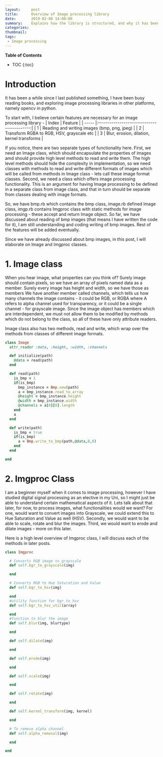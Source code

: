 ```yaml
---
layout:     post
title:      Overview of Image processing library
date:       2019-02-08 14:00:00
summary:    Explains how the library is structured, and why it has been structured so.
categories:
thumbnail:
tags:
 - Image processing
---
```

**Table of Contents**
* TOC
{:toc}

# Introduction #
It has been a while since I last published something, I have been busy reading books, and exploring
image processing libraries in other platforms, namely opencv in python.

To start with, I believe certain features are necessary for an image processing library -
| Index  | Feature                                     |
| -----  |:-------------------------------------------:|
|  1     | Reading and writing images (bmp, png, jpeg) |
|  2     | Transform RGBA to RGB, HSV, grayscale etc   |
|  3     | Blur, erosion, dilation, kernel transforms  |

If you notice, there are two separate types of functionality here.
First, we need an Image class, which should encapsulate the properties of images amd should provide high level methods to read and write them. The high level methods should hide the complexity in implementation, so we
need classes with methods to read and write different formats of images which will be called from methods in Image class - lets call these image format classes. Second, we need a class which
offers image processing functionality.
This is an argument for having Image processing to be defined in a separate class from image class, and that in turn should be separate
from classes dealing with image formats.

So, we have bmp.rb which contains the bmp class, image.rb defined Image class, imgp.rb
contains Imgproc class with static methods for image processing - these accept and return Image object.
So far, we have discussed about reading of bmp images (that means I have written the code for it),
I am still understanding and coding writing of bmp images. Rest of the features will be added eventually.

Since we have already discussed about bmp images, in this post, I will elaborate on Image and Imgproc classes.

# 1. Image class #
When you hear image, what properties can you think of?
Surely image should contain pixels, so we have an array of pixels named data as a member.
Surely every image has height and width, so we have those as members
We have another member called channels, which tells us how many channels the image contains -
it could be RGB, or RGBA where A refers to alpha channel used for transparency, or it could be a
single channel - for grayscale image.
Since the image object has members which are interdependent, we must not allow them to be modified
by methods which do not belong to the class, so all of these have only attribute readers.

Image class also has two methods, read and write, which wrap over the methods from classes of different
image formats.


```ruby
class Image
  attr_reader :data, :height, :width, :channels

  def initialize(path)
    @data = read(path)
  end

  def read(path)
    is_bmp = 1
    if(is_bmp)
      bmp_instance = Bmp.new(path)
      a = bmp_instance.read_to_array
      @height = bmp_instance.height
      @width = bmp_instance.width
      @channels = a[0][0].length
    end
    a
  end

  def write(path)
    is_bmp = true
    if(is_bmp)
      a = Bmp.write_to_bmp(path,@data,8,0)
    end
  end

end
```

# 2. Imgproc Class #

I am a beginner myself when it comes to image processing, however I have studied digital signal processing as an elective in my Uni, so I might just be able to understand certain mathematical aspects of it. Lets talk about that later, for now, to process images, what functionalities would we want? For one, would want to convert images into Grayscale, we could extend this to Hue Saturation and Value as well (HSV). Secondly, we would want to be able to scale, rotate and blur the images. Third, we would want to erode and dilate images - more on this later.

Here is a high level overview of Imgproc class, I will discuss each of the methods in later posts.

```ruby
class Imgproc

  # Converts RGB image to grayscale
  def self.bgr_to_grayscale(img)

  end

  # Converts RGB to Hue Saturation and Value
  def self.bgr_to_hsv(img)

  end
  #utility function for bgr_to_hsv
  def self.bgr_to_hsv_util(array)

  end
  #function to blur the image
  def self.blur(img, blurtype)

  end

  def self.dilate(img)

  end

  def self.erode(img)

  end

  def self.scale(img)

  end

  def self.rotate(img)

  end

  def self.kernel_transform(img, kernel)

  end

  # To remove alpha channel
  def self.alpha_removal(img)

  end

end
```

